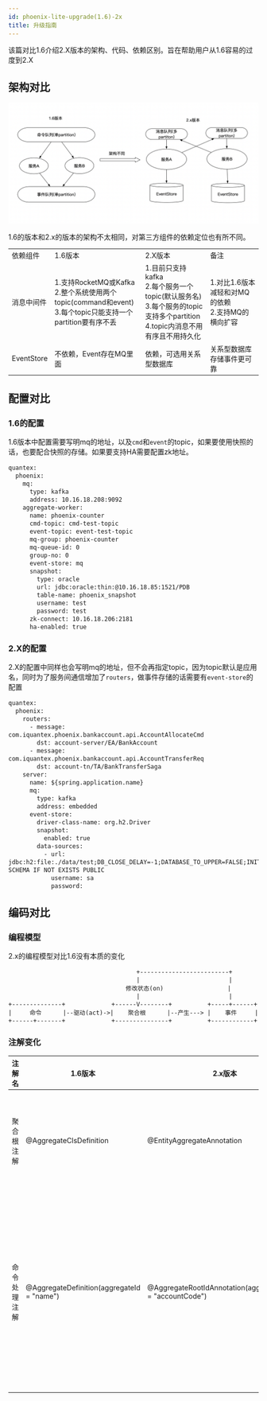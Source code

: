 ```yaml
---
id: phoenix-lite-upgrade(1.6)-2x
title: 升级指南
---
```


该篇对比1.6介绍2.X版本的架构、代码、依赖区别。旨在帮助用户从1.6容易的过度到2.X

## 架构对比

![show](../../assets/phoenix2.x/phoenix-lite/upgrade-1.png)

1.6的版本和2.x的版本的架构不太相同，对第三方组件的依赖定位也有所不同。

<table>     
	<tr>                  
		<td>依赖组件</td>    
		<td>1.6版本</td>   
		<td>2.X版本</td>    
		<td>备注</td> 
	</tr>     
	<tr>         
		<td>消息中间件</td>    
		<td>1.支持RocketMQ或Kafka<br />2.整个系统使用两个topic(command和event)<br />3.每个topic只能支持一个partition要有序不丢</td>   
		<td>1.目前只支持kafka<br />2.每个服务一个topic(默认服务名)<br />3.每个服务的topic支持多个partition<br />4.topic内消息不用有序且不用持久化<br /></td>    
		<td>1.对比1.6版本减轻和对MQ的依赖<br />2.支持MQ的横向扩容</td>      
	</tr>     
	<tr>         
		<td>EventStore</td>  
		<td>不依赖，Event存在MQ里面</td>   
		<td>依赖，可选用关系型数据库</td>    
		<td>关系型数据库存储事件更可靠</td> 	
	</tr> 
</table> 

## 配置对比

### 1.6的配置

1.6版本中配置需要写明mq的地址，以及`cmd`和`event`的topic，如果要使用快照的话，也要配合快照的存储。如果要支持HA需要配置zk地址。
```
quantex:
  phoenix:
    mq:
      type: kafka
      address: 10.16.18.208:9092
    aggregate-worker:
      name: phoenix-counter
      cmd-topic: cmd-test-topic
      event-topic: event-test-topic
      mq-group: phoenix-counter
      mq-queue-id: 0
      group-no: 0
      event-store: mq
      snapshot:
        type: oracle
        url: jdbc:oracle:thin:@10.16.18.85:1521/PDB
        table-name: phoenix_snapshot
        username: test
        password: test
      zk-connect: 10.16.18.206:2181
      ha-enabled: true
```

### 2.X的配置

2.X的配置中同样也会写明mq的地址，但不会再指定topic，因为topic默认是应用名，同时为了服务间通信增加了`routers`，做事件存储的话需要有`event-store`的配置
```
quantex:
  phoenix:
    routers:
      - message: com.iquantex.phoenix.bankaccount.api.AccountAllocateCmd
        dst: account-server/EA/BankAccount
      - message: com.iquantex.phoenix.bankaccount.api.AccountTransferReq
        dst: account-tn/TA/BankTransferSaga
    server:
      name: ${spring.application.name}
      mq:
        type: kafka
        address: embedded
      event-store:
        driver-class-name: org.h2.Driver
        snapshot:
          enabled: true
        data-sources:
          - url: jdbc:h2:file:./data/test;DB_CLOSE_DELAY=-1;DATABASE_TO_UPPER=FALSE;INIT=CREATE SCHEMA IF NOT EXISTS PUBLIC
            username: sa
            password:
```


## 编码对比

### 编程模型
2.x的编程模型对比1.6没有本质的变化

```
                                    +-------------------------+
                                    |                         |
                                 修改状态(on)                  |
                                    |                         |
+--------------+             +------V--------+          +-----+------+     
|     命令      |--驱动(act)->|    聚合根      |--产生---> |    事件     |
+------+-------+             +---------------+          +------------+      
```

### 注解变化

|注解名|1.6版本|2.x版本|作用|
|-----|------|------|----|
|聚合根注解|@AggregateClsDefinition|@EntityAggregateAnnotation|标明聚合根作用在类上|
|命令处理注解|@AggregateDefinition(aggregateId = "name")|@AggregateRootIdAnnotation(aggregateRootId = "accountCode")|标明聚合根可以处理哪些命令,作用在act方法上

